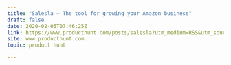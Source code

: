 ```yaml
---
title: "Salesla — The tool for growing your Amazon business"
draft: false
date: 2020-02-05T07:46:25Z
link: https://www.producthunt.com/posts/salesla?utm_medium=RSS&utm_source=hune
site: www.producthunt.com
topic: product hunt  

---
```

